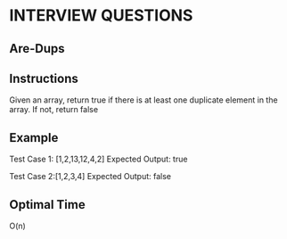 # INTERVIEW QUESTIONS

## Are-Dups

## Instructions
Given an array, return true if there is at least one duplicate element in the array. If not, return false

## Example
Test Case 1: [1,2,13,12,4,2]
Expected Output: true

Test Case 2:[1,2,3,4]
Expected Output: false

## Optimal Time
O(n)